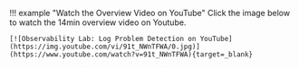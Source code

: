!!! example "Watch the Overview Video on YouTube"
    Click the image below to watch the 14min overview video on Youtube.

    [![Observability Lab: Log Problem Detection on YouTube](https://img.youtube.com/vi/91t_NWnTFWA/0.jpg)](https://www.youtube.com/watch?v=91t_NWnTFWA){target=_blank}

